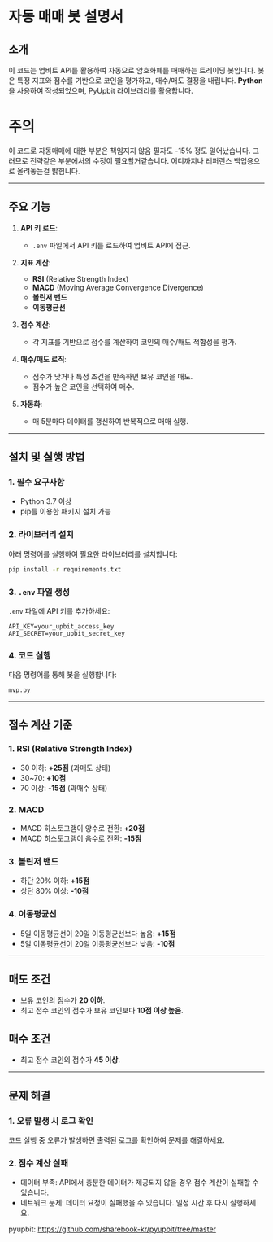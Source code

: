 # 자동 매매 봇 설명서

## 소개

이 코드는 업비트 API를 활용하여 자동으로 암호화폐를 매매하는 트레이딩 봇입니다. 봇은 특정 지표와 점수를 기반으로 코인을 평가하고, 매수/매도 결정을 내립니다. **Python**을 사용하여 작성되었으며, PyUpbit 라이브러리를 활용합니다.

# 주의
이 코드로 자동매매에 대한 부분은 책임지지 않음 필자도 -15% 정도 일어났습니다. 그러므로 전략같은 부분에서의 수정이 필요할거같습니다.
어디까지나 레퍼런스 백업용으로 올려놓는걸 밝힙니다. 

---

## 주요 기능

1. **API 키 로드**:

   - `.env` 파일에서 API 키를 로드하여 업비트 API에 접근.

2. **지표 계산**:

   - **RSI** (Relative Strength Index)
   - **MACD** (Moving Average Convergence Divergence)
   - **볼린저 밴드**
   - **이동평균선**

3. **점수 계산**:

   - 각 지표를 기반으로 점수를 계산하여 코인의 매수/매도 적합성을 평가.

4. **매수/매도 로직**:

   - 점수가 낮거나 특정 조건을 만족하면 보유 코인을 매도.
   - 점수가 높은 코인을 선택하여 매수.

5. **자동화**:

   - 매 5분마다 데이터를 갱신하여 반복적으로 매매 실행.

---

## 설치 및 실행 방법

### 1. 필수 요구사항

- Python 3.7 이상
- pip를 이용한 패키지 설치 가능

### 2. 라이브러리 설치

아래 명령어를 실행하여 필요한 라이브러리를 설치합니다:

```bash
pip install -r requirements.txt
```

### 3. `.env` 파일 생성

`.env` 파일에 API 키를 추가하세요:

```
API_KEY=your_upbit_access_key
API_SECRET=your_upbit_secret_key
```

### 4. 코드 실행

다음 명령어를 통해 봇을 실행합니다:

```bash
mvp.py
```

---

## 점수 계산 기준

### 1. RSI (Relative Strength Index)

- 30 이하: **+25점** (과매도 상태)
- 30\~70: **+10점**
- 70 이상: **-15점** (과매수 상태)

### 2. MACD

- MACD 히스토그램이 양수로 전환: **+20점**
- MACD 히스토그램이 음수로 전환: **-15점**

### 3. 볼린저 밴드

- 하단 20% 이하: **+15점**
- 상단 80% 이상: **-10점**

### 4. 이동평균선

- 5일 이동평균선이 20일 이동평균선보다 높음: **+15점**
- 5일 이동평균선이 20일 이동평균선보다 낮음: **-10점**

---

## 매도 조건

- 보유 코인의 점수가 **20 이하**.
- 최고 점수 코인의 점수가 보유 코인보다 **10점 이상 높음**.

## 매수 조건

- 최고 점수 코인의 점수가 **45 이상**.

---

## 문제 해결

### 1. 오류 발생 시 로그 확인

코드 실행 중 오류가 발생하면 출력된 로그를 확인하여 문제를 해결하세요.

### 2. 점수 계산 실패

- 데이터 부족: API에서 충분한 데이터가 제공되지 않을 경우 점수 계산이 실패할 수 있습니다.
- 네트워크 문제: 데이터 요청이 실패했을 수 있습니다. 일정 시간 후 다시 실행하세요.


pyupbit: https://github.com/sharebook-kr/pyupbit/tree/master
